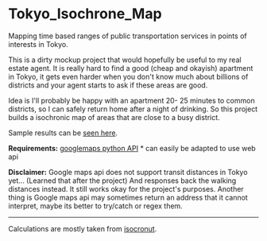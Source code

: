 # Tokyo_Isochrone_Map
Mapping time based ranges of public transportation services in points of interests in Tokyo.

This is a dirty mockup project that would hopefully be useful to my real estate agent. It is really hard to find a good (cheap and okayish) apartment in Tokyo, it gets even harder when you don't know much about billions of districts and your agent starts to ask if these areas are good. 

Idea is I'll probably be happy with an apartment 20- 25 minutes to common districts, so I can safely return home after a night of drinking. So this project builds a isochronic map of areas that are close to a busy district.

Sample results can be [seen here](https://umutto.github.io/Tokyo_Isochrone_Map/isochrone_maps/shibuya_ueno_ikebukuro_shimokita_2017-06-13_21-53_.html).

**Requirements:**
[googlemaps python API](https://github.com/googlemaps/google-maps-services-python) * can easily be adapted to use web api

**Disclaimer:**
Google maps api does not support transit distances in Tokyo yet... (Learned that after the project) And responses back the walking distances instead. It still works okay for the project's purposes.
Another thing is Google maps api may sometimes return an address that it cannot interpret, maybe its better to try/catch or regex them.

---
Calculations are mostly taken from [isocronut](https://github.com/drewfustin/isocronut).
